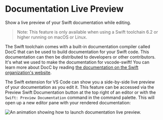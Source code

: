 # Documentation Live Preview

Show a live preview of your Swift documentation while editing.

> Note: This feature is only available when using a Swift toolchain 6.2 or higher running on macOS or Linux.

The Swift toolchain comes with a built-in documentation compiler called DocC that can be used to build documentation for your Swift code. This documentation can then be distributed to developers or other contributors. It's what we used to make the documentation for vscode-swift! You can learn more about DocC by reading [the documentation on the Swift organization's website](https://www.swift.org/documentation/docc/).

The Swift extension for VS Code can show you a side-by-side live preview of your documentation as you edit it. This feature can be accessed via the Preview Swift Documentation button at the top right of an editor or with the `Swift: Preview Documentation` command in the command palette. This will open up a new editor pane with your rendered documentation:

![An animation showing how to launch documentation live preview.](docc-live-preview.gif)
